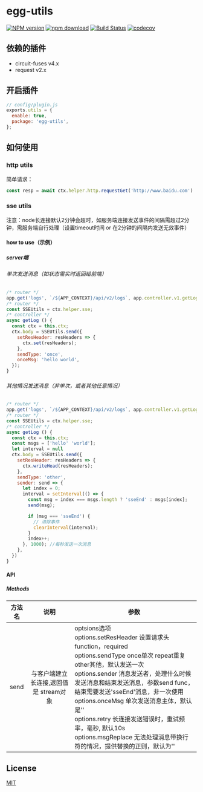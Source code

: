 # egg-utils

[![NPM version][npm-image]][npm-url]
[![npm download][download-image]][download-url]
[![Build Status](https://www.travis-ci.org/deepexi/egg-utils.svg?branch=master)](https://www.travis-ci.org/deepexi/egg-utils)
[![codecov](https://codecov.io/gh/deepexi/egg-utils/branch/master/graph/badge.svg)](https://codecov.io/gh/deepexi/egg-utils)

[npm-image]: https://img.shields.io/npm/v/@taccisum/egg-utils.svg
[npm-url]: https://www.npmjs.com/package/@taccisum/egg-utils
[download-image]: https://img.shields.io/npm/dm/@taccisum/egg-utils.svg
[download-url]: https://www.npmjs.com/package/@taccisum/egg-utils

## 依赖的插件

- circuit-fuses v4.x
- request v2.x

## 开启插件

```js
// config/plugin.js
exports.utils = {
  enable: true,
  package: 'egg-utils',
};
```

## 如何使用

### http utils

简单请求：

```js
const resp = await ctx.helper.http.requestGet('http://www.baidu.com')
```
### sse utils

注意：node长连接默认2分钟会超时，如服务端连接发送事件的间隔需超过2分钟，需服务端自行处理（设置timeout时间 or 在2分钟的间隔内发送无效事件）

#### how to use（示例）

##### server端
###### 单次发送消息（如状态需实时返回给前端）
```js
/* router */
app.get('logs', `/${APP_CONTEXT}/api/v2/logs`, app.controller.v1.getLog);
/* router */
const SSEUtils = ctx.helper.sse;
/* controller */
async getLog () {
  const ctx = this.ctx;
  ctx.body = SSEUtils.send({
    setResHeader: resHeaders => {
      ctx.set(resHeaders);
    },
    sendType: 'once',
    onceMsg: 'hello world',
  });
}
```
###### 其他情况发送消息（非单次，或者其他任意情况）
```js
/* router */
app.get('logs', `/${APP_CONTEXT}/api/v2/logs`, app.controller.v1.getLog);
/* router */
const SSEUtils = ctx.helper.sse;
/* controller */
async getLog () {
  const ctx = this.ctx;
  const msgs = ['hello' 'world'];
  let interval = null
  ctx.body = SSEUtils.send({
    setResHeader: resHeaders => {
      ctx.writeHead(resHeaders);
    },
    sendType: 'other',
    sender: send => {
      let index = 0;
      interval = setInterval(() => {
        const msg = index === msgs.length ? 'sseEnd' : msgs[index];
        send(msg);

        if (msg === 'sseEnd') {
          // 清除事件
          clearInterval(interval);
        }
        index++;
      }, 1000); //每秒发送一次消息
    },
  })
}
```

#### API
##### Methods

|   方法名   | 说明 | 参数 |
| :--: | :--: | ---- |
| send | 与客户端建立长连接,返回值是 stream对象 | optsions选项<br />options.setResHeader 设置请求头function，required<br />options.sendType once单次 repeat重复 other其他，默认发送一次<br />options.sender 消息发送者，处理什么时候发送消息和结束发送消息，参数send func，结束需要发送'sseEnd'消息，非一次使用<br />options.onceMsg 单次发送消息主体，默认是''<br />options.retry 长连接发送错误时，重试频率，毫秒, 默认10s<br/> options.msgReplace 无法处理消息带换行符的情况，提供替换的正则，默认为'' |



## License

[MIT](LICENSE)
